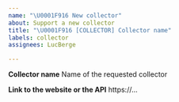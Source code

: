 ```yaml
---
name: "\U0001F916 New collector"
about: Support a new collector
title: "\U0001F916 [COLLECTOR] Collector name"
labels: collector
assignees: LucBerge

---
```


**Collector name**
Name of the requested collector

**Link to the website or the API**
https://...

